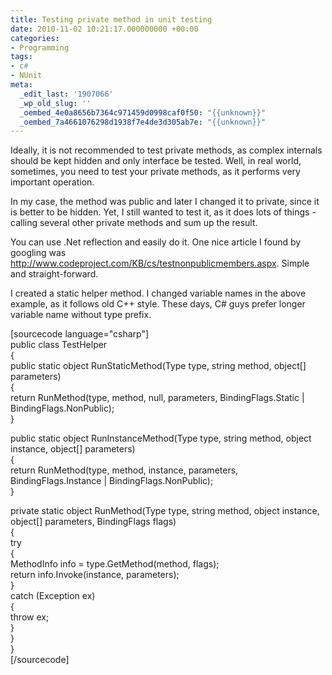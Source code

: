 ```yaml
---
title: Testing private method in unit testing
date: 2010-11-02 10:21:17.000000000 +00:00
categories:
- Programming
tags:
- c#
- NUnit
meta:
  _edit_last: '1907066'
  _wp_old_slug: ''
  _oembed_4e0a8656b7364c971459d0998caf0f50: "{{unknown}}"
  _oembed_7a4661076298d1938f7e4de3d305ab7e: "{{unknown}}"
---
```

<p>Ideally, it is not recommended to test private methods, as complex internals should be kept hidden and only interface be tested. Well, in real world, sometimes, you need to test your private methods, as it performs very important operation.</p>
<p>In my case, the method was public and later I changed it to private, since it is better to be hidden. Yet, I still wanted to test it, as it does lots of things - calling several other private methods and sum up the result.</p>
<p>You can use .Net reflection and easily do it. One nice article I found by googling was <a href="http://www.codeproject.com/KB/cs/testnonpublicmembers.aspx">http://www.codeproject.com/KB/cs/testnonpublicmembers.aspx</a>. Simple and straight-forward.</p>
<p>I created a static helper method. I changed variable names in the above example, as it follows old C++ style. These days, C# guys prefer longer variable name without type prefix.</p>
<p>[sourcecode language="csharp"]<br />
public class TestHelper<br />
{<br />
    public static object RunStaticMethod(Type type, string method, object[] parameters)<br />
    {<br />
        return RunMethod(type, method, null, parameters, BindingFlags.Static | BindingFlags.NonPublic);<br />
    }</p>
<p>    public static object RunInstanceMethod(Type type, string method, object instance, object[] parameters)<br />
    {<br />
        return RunMethod(type, method, instance, parameters, BindingFlags.Instance | BindingFlags.NonPublic);<br />
    }</p>
<p>    private static object RunMethod(Type type, string method, object instance, object[] parameters, BindingFlags flags)<br />
    {<br />
        try<br />
        {<br />
            MethodInfo info = type.GetMethod(method, flags);<br />
            return info.Invoke(instance, parameters);<br />
        }<br />
        catch (Exception ex)<br />
        {<br />
            throw ex;<br />
        }<br />
    }<br />
}<br />
[/sourcecode]</p>
